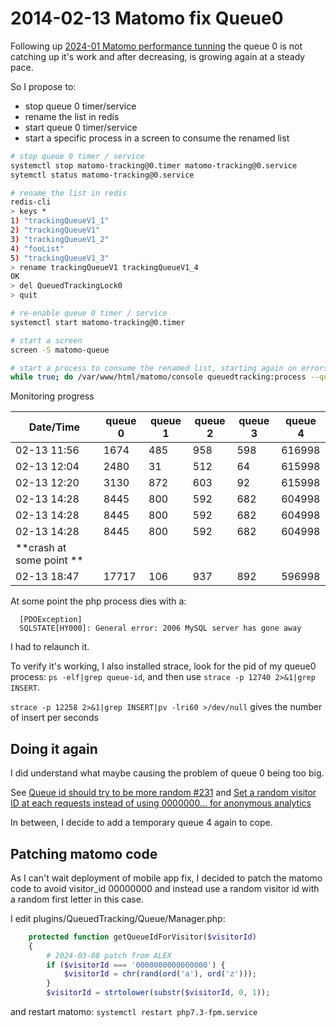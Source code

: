 # 2014-02-13 Matomo fix Queue0

Following up [2024-01 Matomo performance tunning](./2024-01-matomo-perf-tunning.md)
the queue 0 is not catching up it's work and after decreasing, is growing again at a steady pace.

So I propose to:
* stop queue 0 timer/service
* rename the list in redis
* start queue 0 timer/service
* start a specific process in a screen to consume the renamed list

```bash
# stop queue 0 timer / service
systemctl stop matomo-tracking@0.timer matomo-tracking@0.service
sytemctl status matomo-tracking@0.service

# rename the list in redis
redis-cli
> keys *
1) "trackingQueueV1_1"
2) "trackingQueueV1"
3) "trackingQueueV1_2"
4) "fooList"
5) "trackingQueueV1_3"
> rename trackingQueueV1 trackingQueueV1_4
OK
> del QueuedTrackingLock0
> quit

# re-enable queue 0 timer / service
systemctl start matomo-tracking@0.timer

# start a screen
screen -S matomo-queue

# start a process to consume the renamed list, starting again on errors
while true; do /var/www/html/matomo/console queuedtracking:process --queue-id=4 -v -n;/var/www/html/matomo/console queuedtracking:lock-status --unlock=QueuedTrackingLock4 -n --ignore-warn; sleep 60; done
```

Monitoring progress

| Date/Time | queue 0 | queue 1 | queue 2 | queue 3 | queue 4 |
|--|--|--|--|--|--|
| 02-13 11:56| 1674 | 485 | 958 | 598 | 616998 |
| 02-13 12:04| 2480 | 31 | 512 | 64 | 615998 |
| 02-13 12:20 | 3130 | 872 | 603 | 92   | 615998 |
| 02-13 14:28 | 8445 | 800 | 592 | 682 | 604998 |
| 02-13 14:28 | 8445 | 800 | 592 | 682 | 604998 |
| 02-13 14:28 | 8445 | 800 | 592 | 682 | 604998 |
| **crash at some point ** | | | | | |
| 02-13 18:47 | 17717 | 106  | 937 | 892 | 596998 |


At some point the php process dies with a:
```
  [PDOException]
  SQLSTATE[HY000]: General error: 2006 MySQL server has gone away
```
I had to relaunch it.


To verify it's working, I also installed strace, 
look for the pid of my queue0 process: `ps -elf|grep queue-id`, 
and then use `strace -p 12740 2>&1|grep INSERT`.

`strace -p 12258 2>&1|grep INSERT|pv -lri60 >/dev/null` gives the number of insert per seconds


## Doing it again

I did understand what maybe causing the problem of queue 0 being too big.

See [Queue id should try to be more random #231](https://github.com/matomo-org/plugin-QueuedTracking/issues/231) and [Set a random visitor ID at each requests instead of using 0000000… for anonymous analytics](https://github.com/openfoodfacts/smooth-app/issues/5095)

In between, I decide to add a temporary queue 4 again to cope.

## Patching matomo code

As I can't wait deployment of mobile app fix, I decided to patch the matomo code to
avoid visitor_id 00000000 and instead use a random visitor id with a random first letter in this case.

I edit plugins/QueuedTracking/Queue/Manager.php:

```php
    protected function getQueueIdForVisitor($visitorId)
    {
        # 2024-03-08 patch from ALEX
        if ($visitorId === '0000000000000000') {
            $visitorId = chr(rand(ord('a'), ord('z')));
        }
        $visitorId = strtolower(substr($visitorId, 0, 1));
```

and restart matomo:
`systemctl restart php7.3-fpm.service`